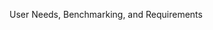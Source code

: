User Needs, Benchmarking, and Requirements

<a href="/pdfs/Team 308 User Needs, Benchmarking, and Requirements.pdf" class="image fit"></a>
